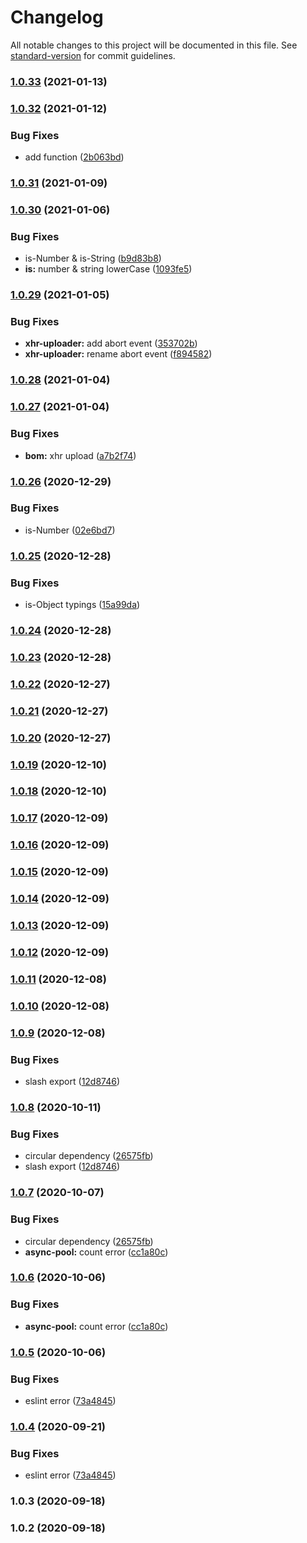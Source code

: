 # Changelog

All notable changes to this project will be documented in this file. See [standard-version](https://github.com/conventional-changelog/standard-version) for commit guidelines.

### [1.0.33](https://github.com/planjs/utils/compare/stable-1.0.32...stable-1.0.33) (2021-01-13)

### [1.0.32](https://github.com/planjs/utils/compare/stable-1.0.31...stable-1.0.32) (2021-01-12)


### Bug Fixes

* add function ([2b063bd](https://github.com/planjs/utils/commit/2b063bdd94b8151398adcd53e799774c0ea31683))

### [1.0.31](https://github.com/planjs/utils/compare/stable-1.0.30...stable-1.0.31) (2021-01-09)

### [1.0.30](https://github.com/planjs/utils/compare/stable-1.0.29...stable-1.0.30) (2021-01-06)


### Bug Fixes

* is-Number & is-String ([b9d83b8](https://github.com/planjs/utils/commit/b9d83b807bfa9fa6d63727fe01b0f8ce19366a0b))
* **is:** number & string  lowerCase ([1093fe5](https://github.com/planjs/utils/commit/1093fe5d0caf84e303ed1099ce7c0e4a1bf5bc1f))

### [1.0.29](https://github.com/planjs/utils/compare/stable-1.0.28...stable-1.0.29) (2021-01-05)


### Bug Fixes

* **xhr-uploader:** add abort event ([353702b](https://github.com/planjs/utils/commit/353702b8b8be6775fa87656212ed3c8b90a8aefe))
* **xhr-uploader:** rename abort event ([f894582](https://github.com/planjs/utils/commit/f894582d6f63fd90bd6f4b6f98c4751c4b65d30a))

### [1.0.28](https://github.com/planjs/utils/compare/stable-1.0.27...stable-1.0.28) (2021-01-04)

### [1.0.27](https://github.com/planjs/utils/compare/stable-1.0.26...stable-1.0.27) (2021-01-04)


### Bug Fixes

* **bom:** xhr upload ([a7b2f74](https://github.com/planjs/utils/commit/a7b2f7443d004c39e690682ae9d1c58405e13623))

### [1.0.26](https://github.com/planjs/utils/compare/stable-1.0.25...stable-1.0.26) (2020-12-29)


### Bug Fixes

* is-Number ([02e6bd7](https://github.com/planjs/utils/commit/02e6bd779f65b725902144186d4abcf132a9f213))

### [1.0.25](https://github.com/planjs/utils/compare/stable-1.0.24...stable-1.0.25) (2020-12-28)


### Bug Fixes

* is-Object typings ([15a99da](https://github.com/planjs/utils/commit/15a99da2363b64d40dc27fb3ec5e59ceaf736759))

### [1.0.24](https://github.com/planjs/utils/compare/stable-1.0.23...stable-1.0.24) (2020-12-28)

### [1.0.23](https://github.com/planjs/utils/compare/stable-1.0.20...stable-1.0.23) (2020-12-28)

### [1.0.22](https://github.com/planjs/utils/compare/stable-1.0.21...stable-1.0.22) (2020-12-27)

### [1.0.21](https://github.com/planjs/utils/compare/stable-1.0.20...stable-1.0.21) (2020-12-27)

### [1.0.20](https://github.com/planjs/utils/compare/stable-1.0.19...stable-1.0.20) (2020-12-27)

### [1.0.19](https://github.com/planjs/utils/compare/stable-1.0.18...stable-1.0.19) (2020-12-10)

### [1.0.18](https://github.com/planjs/utils/compare/stable-1.0.11...stable-1.0.18) (2020-12-10)

### [1.0.17](https://github.com/planjs/utils/compare/stable-1.0.16...stable-1.0.17) (2020-12-09)

### [1.0.16](https://github.com/planjs/utils/compare/stable-1.0.15...stable-1.0.16) (2020-12-09)

### [1.0.15](https://github.com/planjs/utils/compare/stable-1.0.14...stable-1.0.15) (2020-12-09)

### [1.0.14](https://github.com/planjs/utils/compare/stable-1.0.13...stable-1.0.14) (2020-12-09)

### [1.0.13](https://github.com/planjs/utils/compare/stable-1.0.12...stable-1.0.13) (2020-12-09)

### [1.0.12](https://github.com/planjs/utils/compare/stable-1.0.10...stable-1.0.12) (2020-12-09)

### [1.0.11](https://github.com/planjs/utils/compare/stable-1.0.8...stable-1.0.11) (2020-12-08)

### [1.0.10](https://github.com/planjs/utils/compare/stable-1.0.9...stable-1.0.10) (2020-12-08)

### [1.0.9](https://github.com/planjs/utils/compare/stable-1.0.7...stable-1.0.9) (2020-12-08)


### Bug Fixes

* slash export ([12d8746](https://github.com/planjs/utils/commit/12d874607cfb3a54f9a253900645f37de0edf2fb))

### [1.0.8](https://github.com/planjs/utils/compare/stable-1.0.6...stable-1.0.8) (2020-10-11)


### Bug Fixes

* circular dependency ([26575fb](https://github.com/planjs/utils/commit/26575fb17c9aa7221b91de2d164c484e5aae48c8))
* slash export ([12d8746](https://github.com/planjs/utils/commit/12d874607cfb3a54f9a253900645f37de0edf2fb))

### [1.0.7](https://github.com/planjs/utils/compare/stable-1.0.4...stable-1.0.7) (2020-10-07)


### Bug Fixes

* circular dependency ([26575fb](https://github.com/planjs/utils/commit/26575fb17c9aa7221b91de2d164c484e5aae48c8))
* **async-pool:** count error ([cc1a80c](https://github.com/planjs/utils/commit/cc1a80c0a233b54f81730ef1b7bb802c15ddb2d4))

### [1.0.6](https://github.com/planjs/utils/compare/stable-1.0.5...stable-1.0.6) (2020-10-06)


### Bug Fixes

* **async-pool:** count error ([cc1a80c](https://github.com/planjs/utils/commit/cc1a80c0a233b54f81730ef1b7bb802c15ddb2d4))

### [1.0.5](https://github.com/planjs/utils/compare/stable-1.0.3...stable-1.0.5) (2020-10-06)


### Bug Fixes

* eslint error ([73a4845](https://github.com/planjs/utils/commit/73a48450c111bd9410f6dca3ee1f9b7f37328f72))

### [1.0.4](https://github.com/planjs/utils/compare/stable-1.0.3...stable-1.0.4) (2020-09-21)


### Bug Fixes

* eslint error ([73a4845](https://github.com/planjs/utils/commit/73a48450c111bd9410f6dca3ee1f9b7f37328f72))

### 1.0.3 (2020-09-18)

### 1.0.2 (2020-09-18)
